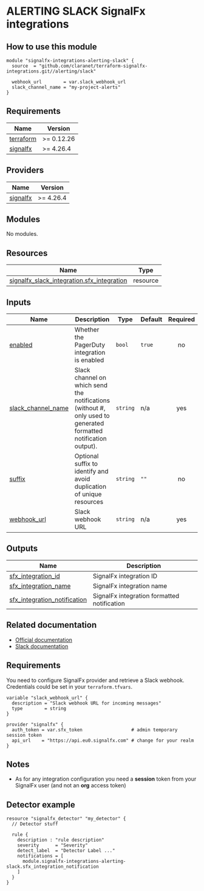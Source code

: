 # ALERTING SLACK SignalFx integrations

## How to use this module

```hcl
module "signalfx-integrations-alerting-slack" {
  source  = "github.com/claranet/terraform-signalfx-integrations.git//alerting/slack"

  webhook_url        = var.slack_webhook_url
  slack_channel_name = "my-project-alerts"
}

```

<!-- BEGIN_TF_DOCS -->
## Requirements

| Name | Version |
|------|---------|
| <a name="requirement_terraform"></a> [terraform](#requirement\_terraform) | >= 0.12.26 |
| <a name="requirement_signalfx"></a> [signalfx](#requirement\_signalfx) | >= 4.26.4 |

## Providers

| Name | Version |
|------|---------|
| <a name="provider_signalfx"></a> [signalfx](#provider\_signalfx) | >= 4.26.4 |

## Modules

No modules.

## Resources

| Name | Type |
|------|------|
| [signalfx_slack_integration.sfx_integration](https://registry.terraform.io/providers/splunk-terraform/signalfx/latest/docs/resources/slack_integration) | resource |

## Inputs

| Name | Description | Type | Default | Required |
|------|-------------|------|---------|:--------:|
| <a name="input_enabled"></a> [enabled](#input\_enabled) | Whether the PagerDuty integration is enabled | `bool` | `true` | no |
| <a name="input_slack_channel_name"></a> [slack\_channel\_name](#input\_slack\_channel\_name) | Slack channel on which send the notifications (without #, only used to generated formatted notification output). | `string` | n/a | yes |
| <a name="input_suffix"></a> [suffix](#input\_suffix) | Optional suffix to identify and avoid duplication of unique resources | `string` | `""` | no |
| <a name="input_webhook_url"></a> [webhook\_url](#input\_webhook\_url) | Slack webhook URL | `string` | n/a | yes |

## Outputs

| Name | Description |
|------|-------------|
| <a name="output_sfx_integration_id"></a> [sfx\_integration\_id](#output\_sfx\_integration\_id) | SignalFx integration ID |
| <a name="output_sfx_integration_name"></a> [sfx\_integration\_name](#output\_sfx\_integration\_name) | SignalFx integration name |
| <a name="output_sfx_integration_notification"></a> [sfx\_integration\_notification](#output\_sfx\_integration\_notification) | SignalFx integration formatted notification |
<!-- END_TF_DOCS -->

## Related documentation

* [Official documentation](https://docs.signalfx.com/en/latest/admin-guide/integrate-notifications.html#integrate-with-slack)
* [Slack documentation](https://api.slack.com/messaging/webhooks)

## Requirements

You need to configure SignalFx provider and retrieve a Slack webhook.
Credentials could be set in your `terraform.tfvars`.

```
variable "slack_webhook_url" {
  description = "Slack webhook URL for incoming messages"
  type        = string
}

provider "signalfx" {
  auth_token = var.sfx_token                  # admin temporary session token
  api_url    = "https://api.eu0.signalfx.com" # change for your realm
}

```

## Notes

* As for any integration configuration you need a **session** token from your SignalFx user (and not an **org** access token)

## Detector example

```
resource "signalfx_detector" "my_detector" {
  // Detector stuff

  rule {
    description : "rule description"
    severity      = "Severity"
    detect_label  = "Detector Label ..."
    notifications = [
      module.signalfx-integrations-alerting-slack.sfx_integration_notification
    ]
  }
}
```
